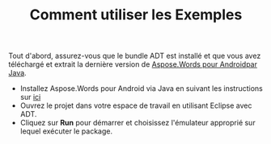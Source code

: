 ﻿---
title: Comment utiliser les Exemples
second_title: Aspose.Words pour Java
articleTitle: Comment utiliser les Exemples
linktitle: Comment utiliser les Exemples
description: "Comment exécuter Aspose.Words pour Android via Java exemples."
type: docs
weight: 70
url: /fr/java/how-to-use-the-examples/
timestamp: 2024-01-27-14-07-04
---

Tout d'abord, assurez-vous que le bundle ADT est installé et que vous avez téléchargé et extrait la dernière version de [Aspose.Words pour Androidpar Java](https://releases.aspose.com/words/androidjava/).

- Installez Aspose.Words pour Android via Java en suivant les instructions sur [ici](/words/java/installation/)
- Ouvrez le projet dans votre espace de travail en utilisant Eclipse avec ADT.
- Cliquez sur **Run** pour démarrer et choisissez l'émulateur approprié sur lequel exécuter le package.
